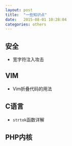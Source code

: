 ```yaml
---
layout: post
title:  "一些知识点"
date:   2015-08-01 10:28:04
categories: others
---
```


## 安全

* 宽字符注入攻击

## VIM

* Vim折叠代码的用法

## C语言

* `strtok`函数详解

## PHP内核
